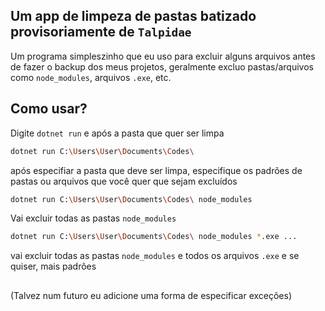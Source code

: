 ## Um app de limpeza de pastas batizado provisoriamente de `Talpidae`
Um programa simpleszinho que eu uso para excluir alguns arquivos antes de fazer o backup dos meus projetos, geralmente excluo pastas/arquivos como `node_modules`, arquivos `.exe`, etc.

## Como usar?
Digite ```dotnet run``` e após a pasta que quer ser limpa
 ```bash
dotnet run C:\Users\User\Documents\Codes\
```
após especifiar a pasta que deve ser limpa, especifique os padrões de pastas ou arquivos que você quer que sejam excluídos
```bash
dotnet run C:\Users\User\Documents\Codes\ node_modules
``` 
Vai excluir todas as pastas `node_modules`
```bash
dotnet run C:\Users\User\Documents\Codes\ node_modules *.exe ...
```
vai excluir todas as pastas `node_modules` e todos os arquivos `.exe` e se quiser, mais padrões
## 
(Talvez num futuro eu adicione uma forma de especificar exceções)